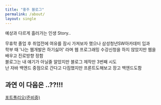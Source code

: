 ```yaml
---
title: "홍주 블로그"
permalink: /about/
layout: single
---
```


예상과 다르게 흘러가는 인생 Story..


무휴학 졸업 후 취업전에 여유를 잠시 가져보자 했으나 삼성청년SW아카데미 입과  
학부 때 '나는 웹개발은 하기싫어' 라며 웹 프로그래밍 수강신청을 하지 않았지만 웹을 배우고 진로방향 정함  
블로그는 내 얘기가 아닐줄 알았지만 블로그 제작만 3번째 시도  
난 자바 백엔드 중점으로 간다고 다짐했지만 프론트도해보고 장고 백엔드도함


과연 이 다음은 ..??!!!  
---
[포트폴리오(준비중)](/portfolio)  